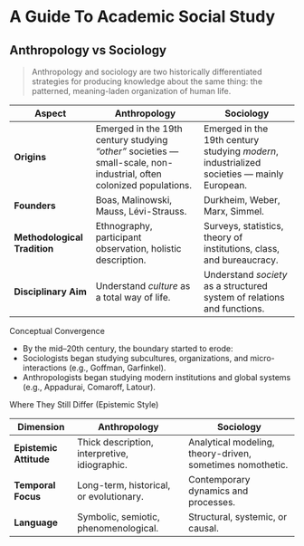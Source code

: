 # A Guide To Academic Social Study

## Anthropology vs Sociology

> Anthropology and sociology are two historically differentiated strategies for producing knowledge about the same thing: the patterned, meaning-laden organization of human life.

| Aspect                       | Anthropology                                                                                                         | Sociology                                                                                  |
| ---------------------------- | -------------------------------------------------------------------------------------------------------------------- | ------------------------------------------------------------------------------------------ |
| **Origins**                  | Emerged in the 19th century studying *“other”* societies — small-scale, non-industrial, often colonized populations. | Emerged in the 19th century studying *modern*, industrialized societies — mainly European. |
| **Founders**                 | Boas, Malinowski, Mauss, Lévi-Strauss.                                                                               | Durkheim, Weber, Marx, Simmel.                                                             |
| **Methodological Tradition** | Ethnography, participant observation, holistic description.                                                          | Surveys, statistics, theory of institutions, class, and bureaucracy.                       |
| **Disciplinary Aim**         | Understand *culture* as a total way of life.                                                                         | Understand *society* as a structured system of relations and functions.                    |

Conceptual Convergence

- By the mid–20th century, the boundary started to erode:
- Sociologists began studying subcultures, organizations, and micro-interactions (e.g., Goffman, Garfinkel).
- Anthropologists began studying modern institutions and global systems (e.g., Appadurai, Comaroff, Latour).

Where They Still Differ (Epistemic Style)

| Dimension              | Anthropology                                  | Sociology                                                 |
| ---------------------- | --------------------------------------------- | --------------------------------------------------------- |
| **Epistemic Attitude** | Thick description, interpretive, idiographic. | Analytical modeling, theory-driven, sometimes nomothetic. |
| **Temporal Focus**     | Long-term, historical, or evolutionary.       | Contemporary dynamics and processes.                      |
| **Language**           | Symbolic, semiotic, phenomenological.         | Structural, systemic, or causal.                          |

